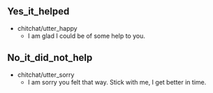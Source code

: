 ## Yes_it_helped

- chitchat/utter_happy
  - I am glad I could be of some help to you.

## No_it_did_not_help

- chitchat/utter_sorry
  - I am sorry you felt that way. Stick with me, I get better in time.
